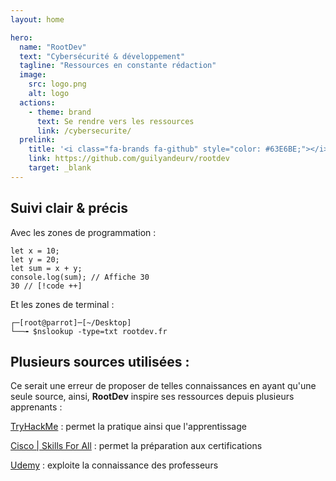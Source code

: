 ```yaml
---
layout: home

hero:
  name: "RootDev"
  text: "Cybersécurité & développement"
  tagline: "Ressources en constante rédaction"
  image:
    src: logo.png
    alt: logo
  actions:
    - theme: brand
      text: Se rendre vers les ressources
      link: /cybersecurite/
  prelink: 
    title: '<i class="fa-brands fa-github" style="color: #63E6BE;"></i> Projet GitHub</p>'
    link: https://github.com/guilyandeurv/rootdev
    target: _blank
---
```


## Suivi clair & précis
Avec les zones de programmation :
```javascript:line-numbers=1 {4}
let x = 10;
let y = 20;
let sum = x + y;
console.log(sum); // Affiche 30
30 // [!code ++]
```

Et les zones de terminal :
```shell
┌─[root@parrot]─[~/Desktop]
└──╼ $nslookup -type=txt rootdev.fr
```

## Plusieurs sources utilisées :

Ce serait une erreur de proposer de telles connaissances en ayant qu'une seule source, ainsi, **RootDev** inspire ses ressources depuis plusieurs apprenants :

[TryHackMe](https://tryhackme.com) : permet la pratique ainsi que l'apprentissage

[Cisco | Skills For All](https://skillsforall.com) : permet la préparation aux certifications

[Udemy](https://udemy.com) : exploite la connaissance des professeurs
